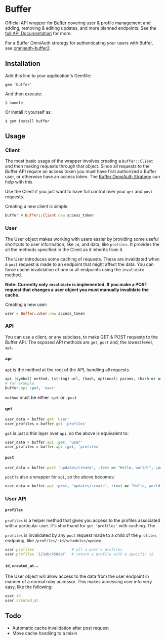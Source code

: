 # Buffer

Official API wrapper for [Buffer](http://bufferapp.com) covering user & profile management and adding, removing & editing updates, and more planned endpoints. See the [full API Documentation](http://bufferapp.com/developers/api/) for more.

For a Buffer OmniAuth strategy for authenticating your users with Buffer, see [omniauth-buffer2](/bufferapp/omniauth-buffer2).

## Installation

Add this line to your application's Gemfile:

    gem 'buffer'

And then execute:

    $ bundle

Or install it yourself as:

    $ gem install buffer

## Usage

### Client

The most basic usage of the wrapper involves creating a `Buffer::Client` and then making requests through that object. Since all requests to the Buffer API require an access token you must have first authorized a Buffer user, or otherwise have an access token. The [Buffer OmniAuth Strategy](http://github.com/bufferapp/omniauth-buffer2) can help with this.

Use the Client if you just want to have full control over your `get` and `post` requests.

Creating a new client is simple:

```ruby
buffer = Buffer::Client.new access_token
```

### User

The User object makes working with users easier by providing some useful shortcuts to user information, like `id`, and data, like `profiles`. It provides the all the methods specified in the Client as it inherits from it.

The User introduces some caching of requests. These are invalidated when a `post` request is made to an endpoint that might affect the data. You can force cache invalidation of one or all endpoints using the `invalidate` method.

**Note: Currently only `invalidate` is implemented. If you make a POST request that changes a user object you must manually invalidate the cache**.

Creating a new user:

```ruby
user = Buffer::User.new access_token
```

### API

You can use a client, or any subclass, to make GET & POST requests to the Buffer API. The exposed API methods are `get`, `post` and, the lowest level, `api`. 

#### api

`api` is the method at the root of the API, handling all requests.

```ruby
api (symbol) method, (string) url, (hash, optional) params, (hash or array, optional) data
# for example:
buffer.api :get, 'user'
```

`method` must be either `:get` or `:post`

#### get

```ruby
user_data = buffer.get 'user'
user_profiles = buffer.get 'profiles'
```

`get` is just a thin layer over `api`, so the above is equivalent to:

```ruby
user_data = buffer.api :get, 'user'
user_profiles = buffer.api :get, 'profiles'
```

#### `post`

```ruby
user_data = buffer.post 'updates/create', :text => "Hello, world!", :profile_ids => ['123abc456', '789def123']
```

`post` is also a wrapper for `api`, so the above becomes:

```ruby
user_data = buffer.api :post, 'updates/create', :text => "Hello, world!", :profile_ids => ['123abc456', '789def123']
```

### User API

#### `profiles`

`profiles` is a helper method that gives you access to the profiles associated with a particular user. It's shorthand for `get 'profiles'` with caching. The

`profiles` is invalidated by any `post` request made to a child of the `profiles` endpoing, like `/profiles/:id/schedules/update`.

```ruby
user.profiles                 # all a user's profiles
user.profiles '123abc456def'  # return a profile with a specific id
```

#### `id`, `created_at`...

The User object will allow access to the data from the user endpoint in manner of a normal ruby accessor. This makes accessing user info very easy, like the following:

```ruby
user.id
user.created_at
```

## Todo

* Automatic cache invalidation after post request
* Move cache handling to a mixin